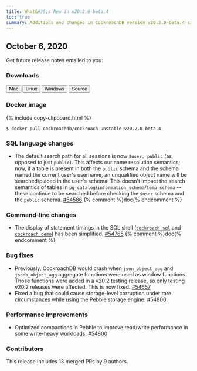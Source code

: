 ```yaml
---
title: What&#39;s New in v20.2.0-beta.4
toc: true
summary: Additions and changes in CockroachDB version v20.2.0-beta.4 since version v20.2.0-beta.3
---
```


## October 6, 2020

Get future release notes emailed to you:

<div class="hubspot-install-form install-form-1 clearfix">
    <script>
        hbspt.forms.create({
            css: '',
            cssClass: 'install-form',
            portalId: '1753393',
            formId: '39686297-81d2-45e7-a73f-55a596a8d5ff',
            formInstanceId: 1,
            target: '.install-form-1'
        });
    </script>
</div>

### Downloads

<div id="os-tabs" class="clearfix">
    <a href="https://binaries.cockroachdb.com/cockroach-v20.2.0-beta.4.darwin-10.9-amd64.tgz"><button id="mac" data-eventcategory="mac-binary-release-notes">Mac</button></a>
    <a href="https://binaries.cockroachdb.com/cockroach-v20.2.0-beta.4.linux-amd64.tgz"><button id="linux" data-eventcategory="linux-binary-release-notes">Linux</button></a>
    <a href="https://binaries.cockroachdb.com/cockroach-v20.2.0-beta.4.windows-6.2-amd64.zip"><button id="windows" data-eventcategory="windows-binary-release-notes">Windows</button></a>
    <a href="https://binaries.cockroachdb.com/cockroach-v20.2.0-beta.4.src.tgz"><button id="source" data-eventcategory="source-release-notes">Source</button></a>
</div>

### Docker image

{% include copy-clipboard.html %}
~~~ shell
$ docker pull cockroachdb/cockroach-unstable:v20.2.0-beta.4
~~~

### SQL language changes

- The default search path for all sessions is now `$user, public` (as opposed to just `public`). This affects our name resolution semantics; now, if a table is present in both the `public` schema and the schema named the current user's username, an unqualified object name will be searched/placed in the user's schema. This doesn't impact the search semantics of tables in `pg_catalog`/`information_schema`/`temp_schema` -- these continue to be searched before checking the `$user` schema and the `public` schema. [#54586][#54586] {% comment %}doc{% endcomment %}

### Command-line changes

- The display of statement timings in the SQL shell ([`cockroach sql`](../v20.2/cockroach-sql.html) and [`cockroach demo`](../v20.2/cockroach-demo.html)) has been simplified. [#54765][#54765] {% comment %}doc{% endcomment %}

### Bug fixes

- Previously, CockroachDB would crash when `json_object_agg` and `jsonb_object_agg` aggregate functions were used as window functions. Those functions were added in a v20.2 testing release, so only testing v20.2 releases were affected. This is now fixed. [#54657][#54657]
- Fixed a bug that could cause storage-level corruption under rare circumstances while using the Pebble storage engine. [#54800][#54800]

### Performance improvements

- Optimized compactions in Pebble to improve read/write performance in some write-heavy workloads. [#54800][#54800]

### Contributors

This release includes 13 merged PRs by 9 authors.

[#54586]: https://github.com/cockroachdb/cockroach/pull/54586
[#54657]: https://github.com/cockroachdb/cockroach/pull/54657
[#54765]: https://github.com/cockroachdb/cockroach/pull/54765
[#54800]: https://github.com/cockroachdb/cockroach/pull/54800
